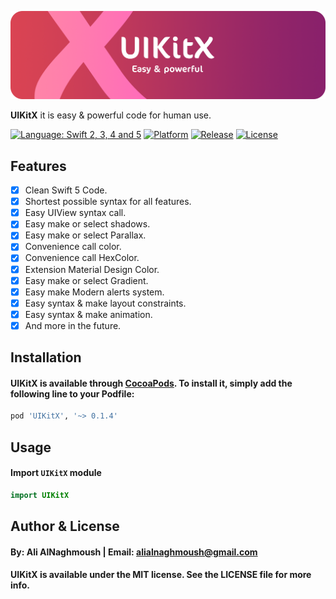 ![](https://github.com/alialnaghmoush/UIKitX/blob/master/Design/LogoX.png)

**UIKitX** it is easy & powerful code for human use.

[![Language: Swift 2, 3, 4 and 5](https://img.shields.io/badge/Language-Swift%205-orange.svg?style=flat)]()
[![Platform](https://img.shields.io/badge/Platform-iOS%20-blue.svg?style=flat)]()
[![Release](https://img.shields.io/badge/Release-v0.1.4%20Beta-green.svg?style=flat)]()
[![License](https://img.shields.io/badge/%20License-MIT-green.svg?style=flat)]()

## Features

- [X] Clean Swift 5 Code.
- [X] Shortest possible syntax for all features.
- [X] Easy UIView syntax call.
- [X] Easy make or select shadows.
- [X] Easy make or select Parallax.
- [X] Convenience call color.
- [X] Convenience call HexColor.
- [X] Extension Material Design Color.
- [X] Easy make or select Gradient.
- [X] Easy make Modern alerts system.
- [X] Easy syntax & make layout constraints.
- [X] Easy syntax & make animation.
- [X] And more in the future.

## Installation

#### UIKitX is available through [CocoaPods](https://cocoapods.org/pods/UIKitX). To install it, simply add the following line to your Podfile:
```ruby
pod 'UIKitX', '~> 0.1.4'
```

## Usage
#### Import `UIKitX` module
```swift
import UIKitX
```

## Author & License
#### By: Ali AlNaghmoush | Email: alialnaghmoush@gmail.com
#### UIKitX is available under the MIT license. See the LICENSE file for more info.
